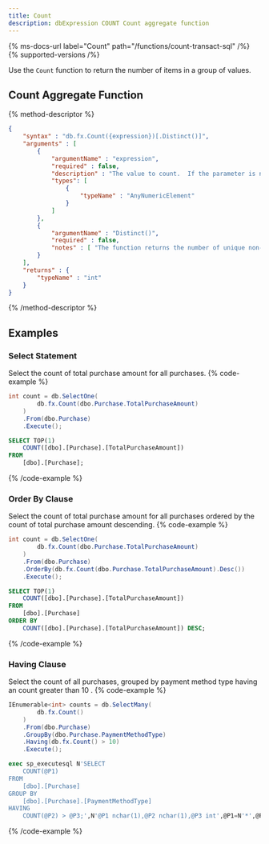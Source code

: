 ```yaml
---
title: Count
description: dbExpression COUNT Count aggregate function
---
```


{% ms-docs-url label="Count" path="/functions/count-transact-sql" /%}
{% supported-versions /%}

Use the `Count` function to return the number of items in a group of values.

## Count Aggregate Function

{% method-descriptor %}
```json
{
    "syntax" : "db.fx.Count({expression})[.Distinct()]",
    "arguments" : [
        {
            "argumentName" : "expression",
            "required" : false,
            "description" : "The value to count.  If the parameter is not provided, a default of `*` will be used. When provided, must be of type `AnyElement`",
            "types": [
                { 
                    "typeName" : "AnyNumericElement"
                }
            ]
        },
        {
            "argumentName" : "Distinct()",
            "required" : false,
            "notes" : [ "The function returns the number of unique non-null values." ]
        }
    ],
    "returns" : {
        "typeName" : "int"
    }
}
```
{% /method-descriptor %}

## Examples
### Select Statement
Select the count of total purchase amount for all purchases.
{% code-example %}
```csharp
int count = db.SelectOne(
        db.fx.Count(dbo.Purchase.TotalPurchaseAmount)
    )
    .From(dbo.Purchase)
    .Execute();
```
```sql
SELECT TOP(1)
	COUNT([dbo].[Purchase].[TotalPurchaseAmount])
FROM
	[dbo].[Purchase];
```
{% /code-example %}

### Order By Clause
Select the count of total purchase amount for all purchases ordered by the count of total purchase amount descending.
{% code-example %}
```csharp
int count = db.SelectOne(
        db.fx.Count(dbo.Purchase.TotalPurchaseAmount)
    )
    .From(dbo.Purchase)
    .OrderBy(db.fx.Count(dbo.Purchase.TotalPurchaseAmount).Desc())
    .Execute();
```
```sql
SELECT TOP(1)
	COUNT([dbo].[Purchase].[TotalPurchaseAmount])
FROM
	[dbo].[Purchase]
ORDER BY
	COUNT([dbo].[Purchase].[TotalPurchaseAmount]) DESC;
```
{% /code-example %}

### Having Clause
Select the count of all purchases, grouped by payment
method type having an count greater than 10 .
{% code-example %}
```csharp
IEnumerable<int> counts = db.SelectMany(
        db.fx.Count()
    )
    .From(dbo.Purchase)
    .GroupBy(dbo.Purchase.PaymentMethodType)
    .Having(db.fx.Count() > 10)
    .Execute();
```
```sql
exec sp_executesql N'SELECT
	COUNT(@P1)
FROM
	[dbo].[Purchase]
GROUP BY
	[dbo].[Purchase].[PaymentMethodType]
HAVING
	COUNT(@P2) > @P3;',N'@P1 nchar(1),@P2 nchar(1),@P3 int',@P1=N'*',@P2=N'*',@P3=10
```
{% /code-example %}
